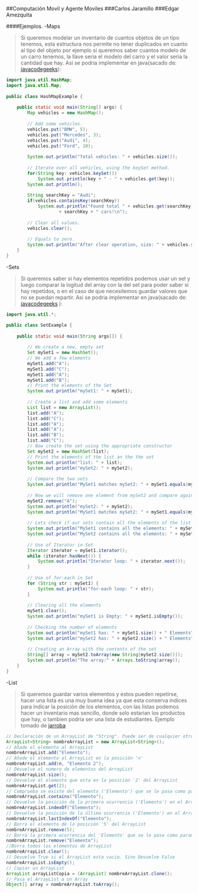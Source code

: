 ##Computación Movil y Agente Moviles
###Carlos Jaramillo
###Edgar Amezquita

####Ejemplos.
-Maps
>Si queremos modelar un inventario de cuantos objetos de un tipo tenemos, esta estructura nos permite no tener duplicados en cuanto al tipo del objeto
 por ejemplo si queremos saber cuantos modelo de un carro tenemos, la llave seria el modelo del carro y el valor seria la cantidad que hay. 
>Asi se podria implementar en java(sacado de: [javacodegeeks](http://examples.javacodegeeks.com/java-basics/java-map-example/)):

```java
import java.util.HashMap;
import java.util.Map;
 
public class HashMapExample {
     
    public static void main(String[] args) {
        Map vehicles = new HashMap();
         
        // Add some vehicles.
        vehicles.put("BMW", 5);
        vehicles.put("Mercedes", 3);
        vehicles.put("Audi", 4);
        vehicles.put("Ford", 10);
         
        System.out.println("Total vehicles: " + vehicles.size());
         
        // Iterate over all vehicles, using the keySet method.
        for(String key: vehicles.keySet())
            System.out.println(key + " - " + vehicles.get(key));
        System.out.println();
         
        String searchKey = "Audi";
        if(vehicles.containsKey(searchKey))
            System.out.println("Found total " + vehicles.get(searchKey) + " "
                    + searchKey + " cars!\n");
         
        // Clear all values.
        vehicles.clear();
         
        // Equals to zero.
        System.out.println("After clear operation, size: " + vehicles.size());
    }
}
```

-Sets
>Si queremos saber si hay elementos repetidos podemos usar un set y luego comparar la logitud del array con la del set para
poder saber si hay repetidos, o en el caso de que necesitemos guardar valores que no se puedan repartir.
>Asi se podria implementar en java(sacado de: [javacodegeeks](http://examples.javacodegeeks.com/java-basics/java-set-example/) ):

```java
import java.util.*;

public class SetExample {
 
    public static void main(String args[]) {
 
        // We create a new, empty set
        Set mySet1 = new HashSet();
        // We add a few elements
        mySet1.add("A");
        mySet1.add("C");
        mySet1.add("A");
        mySet1.add("B");
        // Print the elements of the Set
        System.out.println("mySet1: " + mySet1);
 
        // Create a list and add some elements
        List list = new ArrayList();
        list.add("A");
        list.add("C");
        list.add("A");
        list.add("A");
        list.add("B");
        list.add("C");
        // Now create the set using the appropriate constructor
        Set mySet2 = new HashSet(list);
        // Print the elements of the list an the the set
        System.out.println("list: " + list);
        System.out.println("mySet2: " + mySet2);
 
        // Compare the two sets
        System.out.println("MySet1 matches mySet2: " + mySet1.equals(mySet2));
 
        // Now we will remove one element from mySet2 and compare again
        mySet2.remove("A");
        System.out.println("mySet2: " + mySet2);
        System.out.println("MySet1 matches mySet2: " + mySet1.equals(mySet2));
 
        // Lets check if our sets contain all the elements of the list
        System.out.println("MySet1 contains all the elements: " + mySet1.containsAll(list));
        System.out.println("MySet2 contains all the elements: " + mySet2.containsAll(list));
 
        // Use of Iterator in Set
        Iterator iterator = mySet1.iterator();
        while (iterator.hasNext()) {
            System.out.println("Iterator loop: " + iterator.next());
        }
 
        // Use of for-each in Set
        for (String str : mySet1) {
            System.out.println("for-each loop: " + str);
        }
 
        // Clearing all the elements
        mySet1.clear();
        System.out.println("mySet1 is Empty: " + mySet1.isEmpty());
 
        // Checking the number of elements
        System.out.println("mySet1 has: " + mySet1.size() + " Elements");
        System.out.println("mySet2 has: " + mySet2.size() + " Elements");
 
        // Creating an Array with the contents of the set
        String[] array = mySet2.toArray(new String[mySet2.size()]);
        System.out.println("The array:" + Arrays.toString(array));
    }
}

```
-List
> Si queremos guardar varios elementos y estos pueden repetirse, hacer una lista es una muy buena idea ya que esta conserva indices para indicar la posición de los elementos,
con las listas podemos hacer un inventario mas sencillo, donde solo estarian los productos que hay, o tambien podria ser una lista de estudiantes.
Ejemplo tomado de [jarroba](http://jarroba.com/arraylist-en-java-ejemplos/)
 
```java
// Declaración de un ArrayList de "String". Puede ser de cualquier otro Elemento u Objeto (float, Boolean, Object, ...)
ArrayList<String> nombreArrayList = new ArrayList<String>();
// Añade el elemento al ArrayList
nombreArrayList.add("Elemento");
// Añade el elemento al ArrayList en la posición 'n'
nombreArrayList.add(n, "Elemento 2");
// Devuelve el numero de elementos del ArrayList
nombreArrayList.size();
// Devuelve el elemento que esta en la posición '2' del ArrayList
nombreArrayList.get(2);
// Comprueba se existe del elemento ('Elemento') que se le pasa como parametro
nombreArrayList.contains("Elemento");
// Devuelve la posición de la primera ocurrencia ('Elemento') en el ArrayList  
nombreArrayList.indexOf("Elemento");
// Devuelve la posición de la última ocurrencia ('Elemento') en el ArrayList   
nombreArrayList.lastIndexOf("Elemento");
// Borra el elemento de la posición '5' del ArrayList   
nombreArrayList.remove(5); 
// Borra la primera ocurrencia del 'Elemento' que se le pasa como parametro.  
nombreArrayList.remove("Elemento");
//Borra todos los elementos de ArrayList   
nombreArrayList.clear();
// Devuelve True si el ArrayList esta vacio. Sino Devuelve False   
nombreArrayList.isEmpty();  
// Copiar un ArrayList 
ArrayList arrayListCopia = (ArrayList) nombreArrayList.clone();  
// Pasa el ArrayList a un Array 
Object[] array = nombreArrayList.toArray();   
```